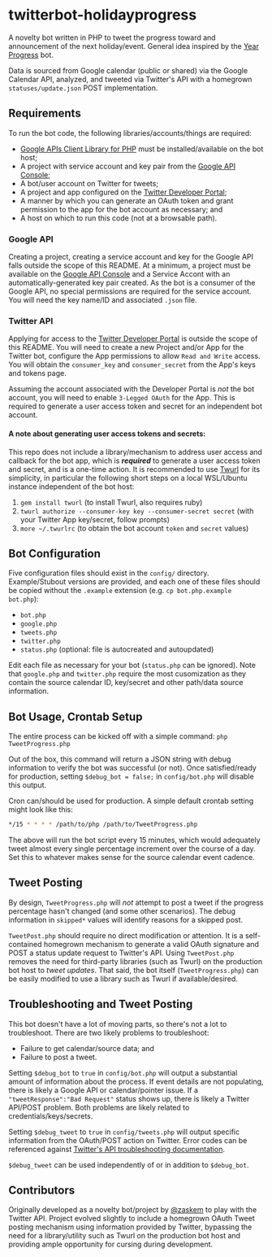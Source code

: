 # twitterbot-holidayprogress
A novelty bot written in PHP to tweet the progress toward and announcement of the next holiday/event. General idea inspired by the [Year Progress](https://twitter.com/year_progress) bot.

Data is sourced from Google calendar (public or shared) via the Google Calendar API, analyzed, and tweeted via Twitter's API with a homegrown `statuses/update.json` POST implementation.

## Requirements
To run the bot code, the following libraries/accounts/things are required:

* [Google APIs Client Library for PHP](https://github.com/googleapis/google-api-php-client) must be installed/available on the bot host;
* A project with service account and key pair from the [Google API Console](https://console.developers.google.com);
* A bot/user account on Twitter for tweets;
* A project and app configured on the [Twitter Developer Portal](https://developer.twitter.com/);
* A manner by which you can generate an OAuth token and grant permission to the app for the bot account as necessary; and
* A host on which to run this code (not at a browsable path).

### Google API
Creating a project, creating a service account and key for the Google API falls outside the scope of this README. At a minimum, a project must be available on the [Google API Console](https://console.developers.google.com) and a Service Accont with an automatically-generated key pair created. As the bot is a consumer of the Google API, no special permissions are required for the service account. You will need the key name/ID and associated `.json` file.

### Twitter API
Applying for access to the [Twitter Developer Portal](https://developer.twitter.com/) is outside the scope of this README. You will need to create a new Project and/or App for the Twitter bot, configure the App permissions to allow `Read and Write` access. You will obtain the `consumer_key` and `consumer_secret` from the App's keys and tokens page.

Assuming the account associated with the Developer Portal is _not_ the bot account, you will need to enable `3-Legged OAuth` for the App. This is required to generate a user access token and secret for an independent bot account.

#### A note about generating user access tokens and secrets:
This repo does not include a library/mechanism to address user access and callback for the bot app, which is ___required___ to generate a user access token and secret, and is a one-time action. It is recommended to use [Twurl](https://developer.twitter.com/en/docs/tutorials/using-twurl) for its simplicity, in particular the following short steps on a local WSL/Ubuntu instance independent of the bot host:

1. `gem install twurl` (to install Twurl, also requires ruby)
2. `twurl authorize --consumer-key key --consumer-secret secret` (with your Twitter App key/secret, follow prompts)
3. `more ~/.twurlrc` (to obtain the bot account `token` and `secret` values)

## Bot Configuration
Five configuration files should exist in the `config/` directory. Example/Stubout versions are provided, and each one of these files should be copied without the `.example` extension (e.g. `cp bot.php.example bot.php`):

* `bot.php`
* `google.php`
* `tweets.php`
* `twitter.php`
* `status.php` (optional: file is autocreated and autoupdated)

Edit each file as necessary for your bot (`status.php` can be ignored). Note that `google.php` and `twitter.php` require the most cusomization as they contain the source calendar ID, key/secret and other path/data source information.

## Bot Usage, Crontab Setup
The entire process can be kicked off with a simple command:
`php TweetProgress.php`

Out of the box, this command will return a JSON string with debug information to verify the bot was successful (or not). Once satisfied/ready for production, setting `$debug_bot = false;` in `config/bot.php` will disable this output.

Cron can/should be used for production. A simple default crontab setting might look like this:
```bash
*/15 * * * * /path/to/php /path/to/TweetProgress.php
```
The above will run the bot script every 15 minutes, which would adequately tweet almost every single percentage increment over the course of a day. Set this to whatever makes sense for the source calendar event cadence.

## Tweet Posting
By design, `TweetProgress.php` will _not_ attempt to post a tweet if the progress percentage hasn't changed (and some other scenarios). The debug information in `skipped*` values will identify reasons for a skipped post.

`TweetPost.php` should require no direct modification or attention. It is a self-contained homegrown mechanism to generate a valid OAuth signature and POST a status update request to Twitter's API. Using `TweetPost.php` removes the need for third-party libraries (such as Twurl) on the production bot host to _tweet updates_. That said, the bot itself (`TweetProgress.php`) can be easily modified to use a library such as Twurl if available/desired.

## Troubleshooting and Tweet Posting
This bot doesn't have a lot of moving parts, so there's not a lot to troubleshoot. There are two likely problems to troubleshoot:

* Failure to get calendar/source data; and
* Failure to post a tweet.

Setting `$debug_bot` to `true` in `config/bot.php` will output a substantial amount of information about the process. If event details are not populating, there is likely a Google API or calendar/pointer issue. If a `"tweetResponse":"Bad Request"` status shows up, there is likely a Twitter API/POST problem. Both problems are likely related to credentials/keys/secrets.

Setting `$debug_tweet` to `true` in `config/tweets.php` will output specific information from the OAuth/POST action on Twitter. Error codes can be referenced against [Twitter's API troubleshooting documentation](https://developer.twitter.com/en/support/twitter-api/error-troubleshooting).

`$debug_tweet` can be used independently of or in addition to `$debug_bot`.

## Contributors
Originally developed as a novelty bot/project by [@zaskem](https://github.com/zaskem) to play with the Twitter API. Project evolved slightly to include a homegrown OAuth Tweet posting mechanism using information provided by Twitter, bypassing the need for a library/utility such as Twurl on the production bot host and providing ample opportunity for cursing during development.